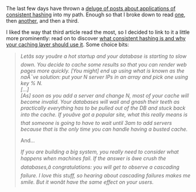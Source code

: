 The last few days have thrown a <a href="http://highscalability.com/paper-consistent-hashing-and-random-trees-distributed-caching-protocols-relieving-hot-spots-world-wi">deluge of posts about applications of consistent hashing</a> into my path. Enough so that I broke down to read <a href="http://citeseer.ist.psu.edu/karger97consistent.html">one</a>, then <a href="http://www.lexemetech.com/2007/11/consistent-hashing.html">another</a>, and then a third.

I liked the way that third article read the most, so I decided to link to it a little more prominently:
read on to discover <a href="http://www.spiteful.com/2008/03/17/programmers-toolbox-part-3-consistent-hashing/">what consistent hashing is and why your caching layer should use it</a>.  Some choice bits:

<blockquote><p><em>Letâs say youâre a hot startup and your database is starting to slow down. You decide to cache some results so that you can render web pages more quickly.  [You might] end up using what is known as the naÃ¯ve solution: put your N server IPs in an array and pick one using key % N.<br/>[...]<br/>[As] soon as you add a server and change N, most of your cache will become invalid. Your databases will wail and gnash their teeth as practically everything has to be pulled out of the DB and stuck back into the cache. If youâve got a popular site, what this really means is that someone is going to have to wait until 3am to add servers because that is the only time you can handle having a busted cache.</em></p><p>And...</p><p><em>If you are building a big system, you really need to consider what happens when machines fail. If the answer is âwe crush the databases,â congratulations: you will get to observe a cascading failure. I love this stuff, so hearing about cascading failures makes me smile. But it wonât have the same effect on your users.</em></p></blockquote>